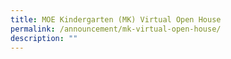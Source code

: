 ```yaml
---
title: MOE Kindergarten (MK) Virtual Open House
permalink: /announcement/mk-virtual-open-house/
description: ""
---
```

